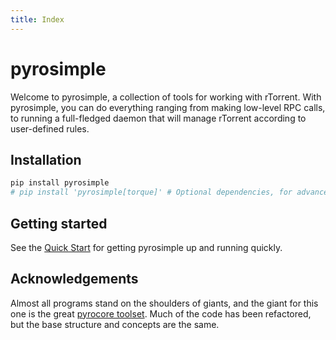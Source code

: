 ```yaml
---
title: Index
---
```


# pyrosimple

Welcome to pyrosimple, a collection of tools for working with rTorrent. With pyrosimple,
you can do everything ranging from making low-level RPC calls, to running a full-fledged daemon that
will manage rTorrent according to user-defined rules.

## Installation

```bash
pip install pyrosimple
# pip install 'pyrosimple[torque]' # Optional dependencies, for advanced features
```

## Getting started

See the [Quick Start](quickstart.md) for getting pyrosimple up and running quickly.

## Acknowledgements

Almost all programs stand on the shoulders of giants, and the giant for this one is the great [pyrocore toolset](https://github.com/pyroscope/pyrocore).
Much of the code has been refactored, but the base structure and concepts are the same.
